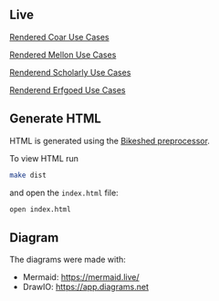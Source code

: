 ## Live

[Rendered Coar Use Cases](https://mellonscholarlycommunication.github.io/spec-usecases/)

[Rendered Mellon Use Cases](https://mellonscholarlycommunication.github.io/spec-usecases/mellon-scenario.html)

[Renderend Scholarly Use Cases](https://mellonscholarlycommunication.github.io/spec-usecases/scholarly-scenario.html)

[Renderend Erfgoed Use Cases](https://mellonscholarlycommunication.github.io/spec-usecases/demo-scenario.html)

## Generate HTML

HTML is generated using the [Bikeshed preprocessor](https://tabatkins.github.io/bikeshed/).

To view HTML run

```bash
make dist
```

and open the `index.html` file:

```bash
open index.html
```

## Diagram

The diagrams were made with:

- Mermaid: https://mermaid.live/
- DrawIO: https://app.diagrams.net